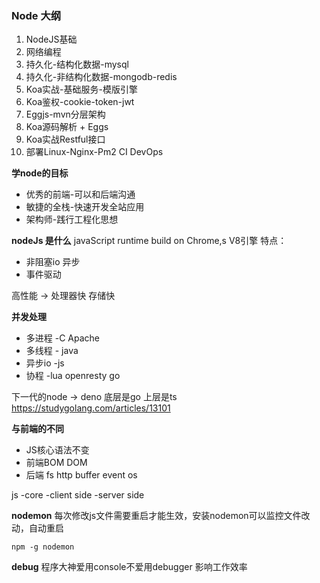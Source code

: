 ### Node 大纲

1. NodeJS基础
2. 网络编程
3. 持久化-结构化数据-mysql
4. 持久化-非结构化数据-mongodb-redis
5. Koa实战-基础服务-模版引擎
6. Koa鉴权-cookie-token-jwt
7. Eggjs-mvn分层架构
8. Koa源码解析 + Eggs
9. Koa实战Restful接口
10. 部署Linux-Nginx-Pm2 CI DevOps
 

 **学node的目标**
 - 优秀的前端-可以和后端沟通
 - 敏捷的全栈-快速开发全站应用
 - 架构师-践行工程化思想

 **nodeJs 是什么**
   javaScript runtime build on Chrome,s V8引擎
   特点：
 - 非阻塞io 异步
 - 事件驱动

 高性能 -> 处理器快 存储快

 **并发处理**
 - 多进程 -C Apache
 - 多线程 - java
 - 异步io -js
 - 协程 -lua openresty go

 下一代的node -> deno 底层是go 上层是ts
 https://studygolang.com/articles/13101

 **与前端的不同**
 - JS核心语法不变
 - 前端BOM DOM
 - 后端 fs http buffer  event os

  js  -core -client side -server side

**nodemon**
 每次修改js文件需要重启才能生效，安装nodemon可以监控文件改动，自动重启

 ```
 npm -g nodemon
 ```

**debug**
程序大神爱用console不爱用debugger
影响工作效率


